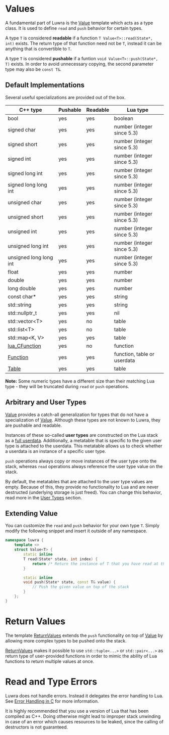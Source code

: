 # Values
A fundamental part of Luwra is the [Value][luwra-value] template which acts as a type class. It is
used to define `read` and `push` behavior for certain types.

A type `T` is considered **readable** if a function `T Value<T>::read(State*, int)` exists. The
return type of that function need not be `T`, instead it can be anything that is convertible to `T`.

A type `T` is considered **pushable** if a funtion `void Value<T>::push(State*, T)` exists. In order
to avoid unnecessary copying, the second parameter type may also be `const T&`.

## Default Implementations
Several useful specializations are provided out of the box.

C++ type                       | Pushable | Readable | Lua type
-------------------------------|----------|----------|----------------------------
bool                           | yes      | yes      | boolean
signed char                    | yes      | yes      | number (integer since 5.3)
signed short                   | yes      | yes      | number (integer since 5.3)
signed int                     | yes      | yes      | number (integer since 5.3)
signed long int                | yes      | yes      | number (integer since 5.3)
signed long long int           | yes      | yes      | number (integer since 5.3)
unsigned char                  | yes      | yes      | number (integer since 5.3)
unsigned short                 | yes      | yes      | number (integer since 5.3)
unsigned int                   | yes      | yes      | number (integer since 5.3)
unsigned long int              | yes      | yes      | number (integer since 5.3)
unsigned long long int         | yes      | yes      | number (integer since 5.3)
float                          | yes      | yes      | number
double                         | yes      | yes      | number
long double                    | yes      | yes      | number
const char*                    | yes      | yes      | string
std::string                    | yes      | yes      | string
std::nullptr_t                 | yes      | yes      | nil
std::vector&lt;T&gt;           | yes      | no       | table
std::list&lt;T&gt;             | yes      | no       | table
std::map&lt;K, V&gt;           | yes      | yes      | table
[lua_CFunction][lua-cfunction] | yes      | no       | function
[Function][luwra-function]     | yes      | yes      | function, table or userdata
[Table][luwra-table]           | yes      | yes      | table

**Note:** Some numeric types have a different size than their matching Lua type - they will be
truncated during `read` or `push` operations.

## Arbitrary and User Types
[Value][luwra-value] provides a catch-all generalization for types that do not have a specialization
of [Value][luwra-value]. Although these types are not known to Luwra, they are pushable and
readable.

Instances of these so-called **user types** are constructed on the Lua stack as a
[full userdata][lua-userdata]. Additionally, a metatable that is specific to the given user type is
attached to the userdata. This metatable allows us to check whether a userdata is an instance of a
specific user type.

`push` operations always copy or move instances of the user type onto the stack, whereas `read`
operations always reference the user type value on the stack.

By default, the metatables that are attached to the user type values are empty. Because of this,
they provide no functionality to Lua and are never destructed (underlying storage is just freed).
You can change this behavior, read more in the [User Types](/usertypes) section.

## Extending Value
You can customize the `read` and `push` behavior for your own type `T`. Simply modify the following
snippet and insert it outside of any namespace.

```c++
namespace luwra {
	template <>
	struct Value<T> {
		static inline
		T read(State* state, int index) {
			return /* Return the instance of T that you have read at the given index */;
		}

		static inline
		void push(State* state, const T& value) {
			// Push the given value on top of the stack
		}
	};
}
```

# Return Values
The template [ReturnValues][luwra-returnvalue] extends the `push` functionality on top of
[Value][luwra-value] by allowing more complex types to be pushed onto the stack.

[ReturnValues][luwra-returnvalue] makes it possible to use `std::tuple<...>` or `std::pair<...>` as
return type of user-provided functions in order to mimic the ability of Lua functions to return
multiple values at once.

# Read and Type Errors
Luwra does not handle errors. Instead it delegates the error handling to Lua.
See [Error Handling in C][lua-errorhandling] for more information.

It is highly recommended that you use a version of Lua that has been compiled as C++. Doing
otherwise might lead to improper stack unwinding in case of an error which causes resources to be
leaked, since the calling of destructors is not guaranteed.

[luwra-value]: /reference/structluwra_1_1Value.html
[lua-cfunction]: http://www.lua.org/manual/5.3/manual.html#lua_CFunction
[luwra-function]: /reference/structluwra_1_1Function.html
[luwra-table]: /reference/structluwra_1_1Table.html
[lua-userdata]: http://www.lua.org/manual/5.3/manual.html#lua_newuserdata
[luwra-returnvalue]: /reference/structluwra_1_1ReturnValue.html
[lua-errorhandling]: http://www.lua.org/manual/5.3/manual.html#4.6
